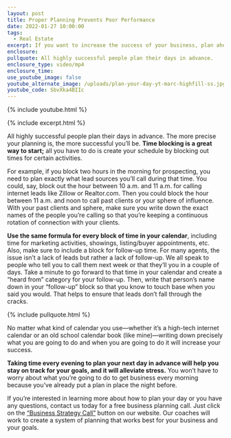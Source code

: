 ```yaml
---
layout: post
title: Proper Planning Prevents Poor Performance
date: 2022-01-27 10:00:00
tags:
  - Real Estate
excerpt: If you want to increase the success of your business, plan ahead.
enclosure:
pullquote: All highly successful people plan their days in advance.
enclosure_type: video/mp4
enclosure_time:
use_youtube_image: false
youtube_alternate_image: /uploads/plan-your-day-yt-marc-highfill-ss.jpg
youtube_code: SbvXka4BIIc
---
```

{% include youtube.html %}

{% include excerpt.html %}

All highly successful people plan their days in advance. The more precise your planning is, the more successful you’ll be. **Time blocking is a great way to start;** all you have to do is create your schedule by blocking out times for certain activities.&nbsp;

For example, if you block two hours in the morning for prospecting, you need to plan exactly what lead sources you’ll call during that time. You could, say, block out the hour between 10 a.m. and 11 a.m. for calling internet leads like Zillow or Realtor.com. Then you could block the hour between 11 a.m. and noon to call past clients or your sphere of influence. With your past clients and sphere, make sure you write down the exact names of the people you’re calling so that you’re keeping a continuous rotation of connection with your clients.&nbsp;

**Use the same formula for every block of time in your calendar**, including time for marketing activities, showings, listing/buyer appointments, etc. Also, make sure to include a block for follow-up time. For many agents, the issue isn’t a lack of leads but rather a lack of follow-up. We all speak to people who tell you to call them next week or that they’ll you in a couple of days. Take a minute to go forward to that time in your calendar and create a “heard from” category for your follow-up. Then, write that person’s name down in your “follow-up” block so that you know to touch base when you said you would. That helps to ensure that leads don’t fall through the cracks.

{% include pullquote.html %}

No matter what kind of calendar you use—whether it’s a high-tech internet calendar or an old school calendar book (like mine)—writing down precisely what you are going to do and when you are going to do it will increase your success.

**Taking time every evening to plan your next day in advance will help you stay on track for your goals, and it will alleviate stress.** You won’t have to worry about what you’re going to do to get business every morning because you’ve already put a plan in place the night before.

If you’re interested in learning more about how to plan your day or you have any questions, contact us today for a free business planning call. Just click on the [“Business Strategy Call”](https://richmondrealestatejobs.com/strategy-call/) button on our website. Our coaches will work to create a system of planning that works best for your business and your goals.
